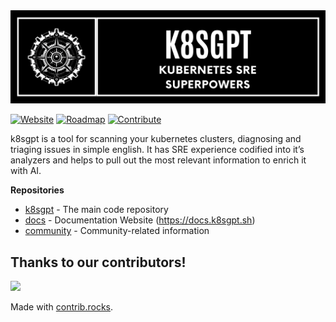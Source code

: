 <picture>
  <source media="(prefers-color-scheme: dark)" srcset="./images/banner-white.png" width="600px;">
  <img alt="Text changing depending on mode. Light: 'So light!' Dark: 'So dark!'" src="./images/banner-black.png" width="600px;">
</picture>

[![Website](https://img.shields.io/static/v1?label=Website&message=k8sgpt.ai&color=orange)](https://k8sgpt.ai/)
[![Roadmap](https://img.shields.io/static/v1?label=Roadmap&message=public&color=green)](https://github.com/orgs/k8sgpt-ai/projects/1)
[![Contribute](https://img.shields.io/static/v1?label=Contributing&message=guide&color=blue)](https://github.com/k8sgpt-ai/k8sgpt/blob/main/CONTRIBUTING.md)	

k8sgpt is a tool for scanning your kubernetes clusters, diagnosing and triaging issues in simple english. It has SRE experience codified into it’s analyzers and helps to pull out the most relevant information to enrich it with AI.

**Repositories**
* [k8sgpt](https://github.com/k8sgpt-ai/k8sgpt) - The main code repository
* [docs](https://github.com/k8sgpt-ai/docs) - Documentation Website (https://docs.k8sgpt.sh)
* [community](https://github.com/k8sgpt-ai/community) - Community-related information

## Thanks to our contributors!
<a href="https://github.com/k8sgpt-ai/graphs/contributors">
  <img src="https://contrib.rocks/image?repo=k8sgpt-ai/k8sgpt" />
</a>

Made with [contrib.rocks](https://contrib.rocks).
